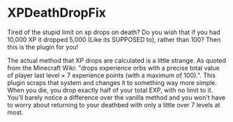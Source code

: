 # XPDeathDropFix
Tired of the stupid limit on xp drops on death? Do you wish that if you had 10,000 XP it dropped 5,000 (Like its SUPPOSED to), rather than 100? Then this is the plugin for you!

The actual method that XP drops are calculated is a little strange. As quoted from the Minecraft Wiki: "drops experience orbs with a precise total value of player last level × 7 experience points (with a maximum of 100).". This plugin scraps that system and changes it to something way more simple. When you die, you drop exactly half of your total EXP, with no limit to it. You'll barely notice a difference over the vanilla method and you won't have to worry about returning to your deathbed with only a little over 7 levels at most.
